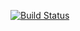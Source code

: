[![Build Status](https://travis-ci.org/cs15xqo/REPOSITORY.svg?branch=master)](https://travis-ci.org/cs15xqo/REPOSITORY)
